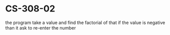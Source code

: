 # CS-308-02
the program take a value and find the factorial of that if the value is negative than it ask to re-enter the number